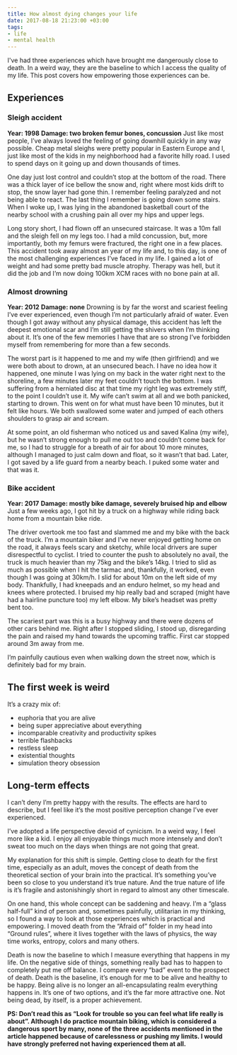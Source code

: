 ```yaml
---
title: How almost dying changes your life
date: 2017-08-18 21:23:00 +03:00
tags:
- life
- mental health
---
```


I've had three experiences which have brought me dangerously close to death. In a weird way, they are the baseline to which I access the quality of my life. This post covers how empowering those experiences can be.

<!--More-->

## Experiences
### Sleigh accident
**Year: 1998**
**Damage: two broken femur bones, concussion**
Just like most people, I’ve always loved the feeling of going downhill quickly in any way possible. Cheap metal sleighs were pretty popular in Eastern Europe and I, just like most of the kids in my neighborhood had a favorite hilly road. I used to spend days on it going up and down thousands of times.

One day just lost control and couldn’t stop at the bottom of the road. There was a thick layer of ice bellow the snow and, right where most kids drift to stop, the snow layer had gone thin. I remember feeling paralyzed and not being able to react. The last thing I remember is going down some stairs. When I woke up, I was lying in the abandoned basketball court of the nearby school with a crushing pain all over my hips and upper legs.

Long story short, I had flown off an unsecured staircase. It was a 10m fall and the sleigh fell on my legs too. I had a mild concussion, but, more importantly, both my femurs were fractured, the right one in a few places. This accident took away almost an year of my life and, to this day, is one of the most challenging experiences I’ve faced in my life. I gained a lot of weight and had some pretty bad muscle atrophy. Therapy was hell, but it did the job and I’m now doing 100km XCM races with no bone pain at all.

### Almost drowning
**Year: 2012**
**Damage: none**
Drowning is by far the worst and scariest feeling I’ve ever experienced, even though I’m not particularly afraid of water. Even though I got away without any physical damage, this accident has left the deepest emotional scar and I’m still getting the shivers when I’m thinking about it. It’s one of the few memories I have that are so strong I’ve forbidden myself from remembering for more than a few seconds.

The worst part is it happened to me and my wife (then girlfriend) and we were both about to drown, at an unsecured beach. I have no idea how it happened, one minute I was lying on my back in the water right next to the shoreline, a few minutes later my feet couldn’t touch the bottom. I was suffering from a herniated disc at that time my right leg was extremely stiff, to the point I couldn’t use it. My wife can’t swim at all and we both panicked, starting to drown. This went on for what must have been 10 minutes, but it felt like hours. We both swallowed some water and jumped of each others shoulders to grasp air and scream.

At some point, an old fisherman who noticed us and saved Kalina (my wife), but he wasn’t strong enough to pull me out too and couldn’t come back for me, so I had to struggle for a breath of air for about 10 more minutes, although I managed to just calm down and float, so it wasn’t that bad. Later, I got saved by a life guard from a nearby beach. I puked some water and that was it.

### Bike accident
**Year: 2017**
**Damage: mostly bike damage, severely bruised hip and elbow**
Just a few weeks ago, I got hit by a truck on a highway while riding back home from a mountain bike ride.

The driver overtook me too fast and slammed me and my bike with the back of the truck. I’m a mountain biker and I’ve never enjoyed getting home on the road, it always feels scary and sketchy, while local drivers are super disrespectful to cyclist. I tried to counter the push to absolutely no avail, the truck is much heavier than my 75kg and the bike’s 14kg. I tried to slid as much as possible when I hit the tarmac and, thankfully, it worked, even though I was going at 30km/h. I slid for about 10m on the left side of my body. Thankfully, I had kneepads and an enduro helmet, so my head and knees where protected. I bruised my hip really bad and scraped (might have had a hairline puncture too) my left elbow. My bike’s headset was pretty bent too.

The scariest part was this is a busy highway and there were dozens of other cars behind me. Right after I stopped sliding, I stood up, disregarding the pain and raised my hand towards the upcoming traffic. First car stopped around 3m away from me.

I’m painfully cautious even when walking down the street now, which is definitely bad for my brain.

## The first week is weird
It’s a crazy mix of:
- euphoria that you are alive
- being super appreciative about everything
- incomparable creativity and productivity spikes
- terrible flashbacks
- restless sleep
- existential thoughts
- simulation theory obsession

## Long-term effects
I can’t deny I’m pretty happy with the results. The effects are hard to describe, but I feel like it’s the most positive perception change I’ve ever experienced.

I’ve adopted a life perspective devoid of cynicism. In a weird way, I feel more like a kid. I enjoy all enjoyable things much more intensely and don’t sweat too much on the days when things are not going that great.

My explanation for this shift is simple. Getting close to death for the first time, especially as an adult, moves the concept of death from the theoretical section of your brain into the practical. It’s something you’ve been so close to you understand it’s true nature. And the true nature of life is it’s fragile and astonishingly short in regard to almost any other timescale.

On one hand, this whole concept can be saddening and heavy. I’m a “glass half-full” kind of person and, sometimes painfully, utilitarian in my thinking, so I found a way to look at those experiences which is practical and empowering. I moved death from the “Afraid of” folder in my head into “Ground rules”, where it lives together with the laws of physics, the way time works, entropy, colors and many others.

Death is now the baseline to which I measure everything that happens in my life. On the negative side of things, something really bad has to happen to completely put me off balance. I compare every “bad” event to the prospect of death. Death is the baseline, it’s enough for me to be alive and healthy to be happy. Being alive is no longer an all-encapsulating realm everything happens in. It’s one of two options, and it’s the far more attractive one. Not being dead, by itself, is a proper achievement.

**PS: Don’t read this as “Look for trouble so you can feel what life really is about”. Although I do practice mountain biking, which is considered a dangerous sport by many, none of the three accidents mentioned in the article happened because of carelessness or pushing my limits. I would have strongly preferred not having experienced them at all.**